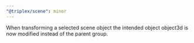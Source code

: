 ```yaml
---
"@triplex/scene": minor
---
```


When transforming a selected scene object the intended object object3d is now modified instead of the parent group.
